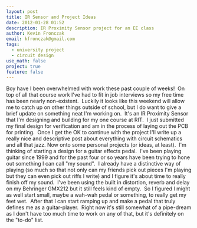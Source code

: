 ```yaml
---
layout: post
title: IR Sensor and Project Ideas
date: 2012-01-28 01:52
description: IR Proximity Sensor project for an EE class
author: Kevin Fronczak
email: kfronczak@gmail.com
tags:
  - university project
  - circuit design
use_math: false
project: true
feature: false
---
```


Boy have I been overwhelmed with work these past couple of weeks!  On top of all that course work I've had to fit in job interviews so my free time has been nearly non-existent.  Luckily it looks like this weekend will allow me to catch up on other things outside of school, but I do want to give a brief update on something neat I'm working on.  It's an IR Proximity Sensor that I'm designing and building for my one course at RIT.  I just submitted my final design for verification and am in the process of laying out the PCB for printing.  Once I get the OK to continue with the project I'll write up a really nice and descriptive post about everything with circuit schematics and all that jazz.
Now onto some personal projects (or ideas, at least).  I'm thinking of starting a design for a guitar effects pedal.  I've been playing guitar since 1999 and for the past four or so years have been trying to hone out something I can call "my sound".  I already have a distinctive way of playing (so much so that not only can my friends pick out pieces I'm playing but they can even pick out riffs I write) and I figure it's about time to really finish off my sound.  I've been using the built in distortion, reverb and delay on my Behringer GMX212 but it still feels kind of empty.  So I figured I might as well start small, maybe a wah-wah pedal or something, to really get my feet wet.  After that I can start ramping up and make a pedal that truly defines me as a guitar-player.  Right now it's still somewhat of a pipe-dream as I don't have too much time to work on any of that, but it's definitely on the "to-do" list.
